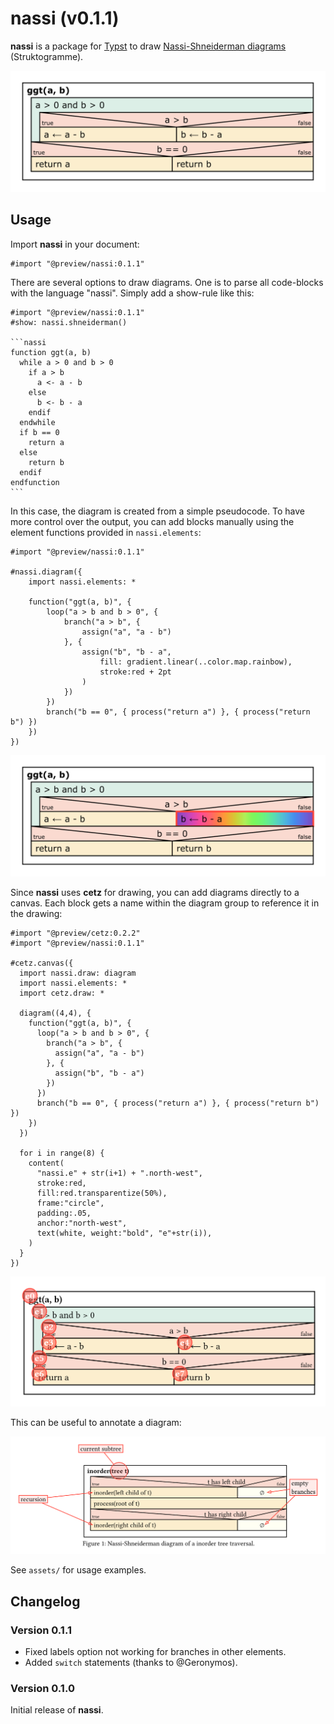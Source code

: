 # nassi (v0.1.1)

**nassi** is a package for [Typst](https://typst.app) to draw [Nassi-Shneiderman diagrams](https://en.wikipedia.org/wiki/Nassi–Shneiderman_diagram) (Struktogramme).

![](assets/example-1.png)

## Usage

Import **nassi** in your document:

```typst
#import "@preview/nassi:0.1.1"
```

There are several options to draw diagrams. One is to parse all code-blocks with the language "nassi". Simply add a show-rule like this:

````typst
#import "@preview/nassi:0.1.1"
#show: nassi.shneiderman()

```nassi
function ggt(a, b)
  while a > 0 and b > 0
    if a > b
      a <- a - b
    else
      b <- b - a
    endif
  endwhile
  if b == 0
    return a
  else
    return b
  endif
endfunction
```
````

In this case, the diagram is created from a simple pseudocode. To have more control over the output, you can add blocks manually using the element functions provided in `nassi.elements`:

````typst
#import "@preview/nassi:0.1.1"

#nassi.diagram({
	import nassi.elements: *

	function("ggt(a, b)", {
		loop("a > b and b > 0", {
			branch("a > b", {
				assign("a", "a - b")
			}, {
				assign("b", "b - a",
					fill: gradient.linear(..color.map.rainbow),
					stroke:red + 2pt
				)
			})
		})
		branch("b == 0", { process("return a") }, { process("return b") })
	})
})
````

![](assets/example-3.png)

Since **nassi** uses **cetz** for drawing, you can add diagrams directly to a canvas. Each block gets a name within the diagram group to reference it in the drawing:

````typst
#import "@preview/cetz:0.2.2"
#import "@preview/nassi:0.1.1"

#cetz.canvas({
  import nassi.draw: diagram
  import nassi.elements: *
  import cetz.draw: *

  diagram((4,4), {
    function("ggt(a, b)", {
      loop("a > b and b > 0", {
        branch("a > b", {
          assign("a", "a - b")
        }, {
          assign("b", "b - a")
        })
      })
      branch("b == 0", { process("return a") }, { process("return b") })
    })
  })

  for i in range(8) {
    content(
      "nassi.e" + str(i+1) + ".north-west",
      stroke:red,
      fill:red.transparentize(50%),
      frame:"circle",
      padding:.05,
      anchor:"north-west",
      text(white, weight:"bold", "e"+str(i)),
    )
  }
})
````

![](assets/example-cetz-2.png)

This can be useful to annotate a diagram:

![](assets/example-cetz.png)

See `assets/` for usage examples.

## Changelog

### Version 0.1.1

- Fixed labels option not working for branches in other elements.
- Added `switch` statements (thanks to @Geronymos).

### Version 0.1.0

Initial release of **nassi**.

